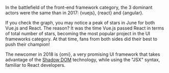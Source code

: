 In the battlefield of the front-end framework category, the 3 dominant actors were the same than in 2017: {vuejs}, {react} and {angular}.

If you check the graph, you may notice a peak of stars in June for both Vue.js and React. The reason? It was the time Vue.js passed React in terms of total number of stars, becoming the most popular project in the UI frameworks category. At that time, fans from both sides did their best to push their champion!

The newcomer in 2018 is {omi}, a very promising UI framework that takes advantage of the [Shadow DOM](https://developers.google.com/web/fundamentals/web-components/shadowdom) technology, while using the "JSX" syntax, familiar to React developers.
